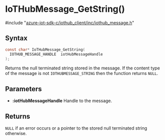 # IoTHubMessage_GetString()

\#include "[azure-iot-sdk-c/iothub_client/inc/iothub_message.h](../iot-c-ref-iothub-message-h.md)"  

## Syntax

```C
const char* IoTHubMessage_GetString(
  IOTHUB_MESSAGE_HANDLE  iotHubMessageHandle
);
```

Returns the null terminated string stored in the message. If the content type of the message is not `IOTHUBMESSAGE_STRING` then the function returns `NULL`.

## Parameters
* **:iotHubMessageHandle** Handle to the message.

## Returns
`NULL` if an error occurs or a pointer to the stored null terminated string otherwise.

